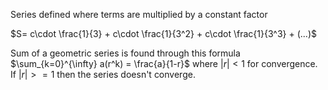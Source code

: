 Series defined where terms are multiplied by a constant factor

$S= c\cdot \frac{1}{3} + c\cdot \frac{1}{3^2} + c\cdot \frac{1}{3^3} + (...)$

Sum of a geometric series is found through this formula
$\sum_{k=0}^{\infty} a(r^k) = \frac{a}{1-r}$ where $|r|<1$ for convergence. If $|r|>=1$ then the series doesn't converge.